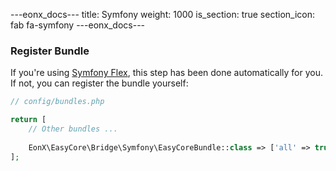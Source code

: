---eonx_docs---
title: Symfony
weight: 1000
is_section: true
section_icon: fab fa-symfony
---eonx_docs---

### Register Bundle

If you're using [Symfony Flex][1], this step has been done automatically for you. If not, you can register the bundle
yourself:

```php
// config/bundles.php

return [
    // Other bundles ...
    
    EonX\EasyCore\Bridge\Symfony\EasyCoreBundle::class => ['all' => true],
];
```

[1]: https://flex.symfony.com/

